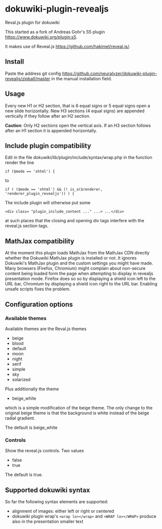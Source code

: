 dokuwiki-plugin-revealjs
========================

Reval.js plugin for dokuwiki

This started as a fork of Andreas Gohr's S5 plugin https://www.dokuwiki.org/plugin:s5.

It makes use of Reveal.js https://github.com/hakimel/reveal.js/.

Install
-------

Paste the address git config https://github.com/neuralyzer/dokuwiki-plugin-revealjs/zipball/master in the manual installation field.


Usage
-----


Every new H1 or H2 section, that is  6 equal signs or 5 equal signs open a new slide horizontally.
New H3 sections (4 equal signs) are appended vertically if they follow after an H2 section.

**Caution**: Only H2 sections open the vertical axis. If an H3 section follows after an H1 section it is appended horizontally.



Include plugin compatibility
----------------------------



Edit in the file dokuwiki/lib/plugin/include/syntax/wrap.php in the function render the line

```
if ($mode == 'xhtml') {
```
to

```
if ( ($mode == 'xhtml') && (! is_a($renderer, 'renderer_plugin_revealjs')) ) {
```
The include plugin will otherwise put some

```
<div class= "plugin_include_content ..." ...> ...</div>
```

at such places that the closing and opening div tags interfere with the reveal.js section tags.



MathJax compatibility
----------------------

At the moment this plugin loads MathJax from the MathJax CDN directly whether the Dokuwiki MathJax plugin is installed or not. It ignores Dokuwiki's MathJax plugin and the custom settings you might have made. Many browsers (Firefox, Chromium) might complain about non-secure content being loaded form the page when attempting to display in revealjs presentation mode. Firefox does so so by displaying a shield icon left to the URL bar, Chromium by displaying a shield icon right to the URL bar. Enabling unsafe scripts fixes the problem.



Configuration options
---------------------


### Available themes


Available themes are the Reval.js themes

  * beige
  * blood
  * default
  * moon
  * night
  * serif
  * simple
  * sky
  * solarized

Plus additionally the theme

  * beige_white

which is a simple modification of the beige theme. The only change to the original beige theme is that the background is white instead of the beige radial gradient.

The default is beige_white


### Controls

Show the reveal.js controls. Two values

  * false
  * true

The default is true.



Supported dokuwiki syntax
-------------------------

So far the following syntax elements are supported:

  * alignment of images: either left or right or centered
  * dokuwiki plugin wrap's ``<wrap lo></wrap>`` and ``<WRAP lo></WRAP>`` produce also in the presentation smaller text
